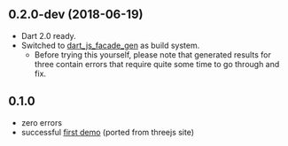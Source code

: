 ## 0.2.0-dev (2018-06-19)

* Dart 2.0 ready.
* Switched to [dart_js_facade_gen](https://github.com/dart-lang/js_facade_gen) as build system.
   * Before trying this yourself, please note that generated results for three contain errors that require quite some time to go through and fix.


## 0.1.0

* zero errors
* successful [first demo](http://acanvas.sounddesignz.com/dart/threejs-interop) (ported from threejs site)
